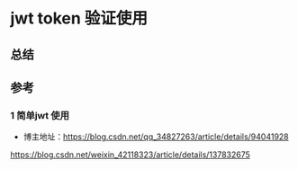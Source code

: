 # jwt token 验证使用



## 总结



## 参考


### 1 简单jwt 使用

* 博主地址：https://blog.csdn.net/qq_34827263/article/details/94041928

https://blog.csdn.net/weixin_42118323/article/details/137832675